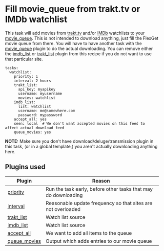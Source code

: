 # Fill movie_queue from trakt.tv or IMDb watchlist
This task will add movies from [trakt.tv](http://trakt.tv) and/or [IMDb](http://imdb.com) watchlists to your [movie_queue](/Plugins/movie_queue). This is not intended to download anything, just fill the FlexGet movie queue from there. You will have to have another task with the [movie_queue](/Plugins/movie_queue) plugin to do the actual downloading. You can remove either the [imdb_list](/Plugins/imdb_list) or [trakt_list](/Plugins/trakt_list) plugin from this recipe if you do not want to use that particular site.

```
tasks:
  watchlist:
    priority: 1
    interval: 2 hours
    trakt_list:
      api_key: myapikey
      username: myusername
      movies: watchlist
    imdb_list:
      list: watchlist
      username: me@somewhere.com
      password: mypassword
    accept_all: yes
    seen: local  # We don't want accepted movies on this feed to affect actual download feed
    queue_movies: yes
```

**NOTE:** Make sure you don't have download/deluge/transmission plugin in this task, (or in a global template,) you aren't actually downloading anything here.

## Plugins used

| Plugin | Reason |
| --- | --- |
| [priority](/Plugins/priority) | Run the task early, before other tasks that may do downloading |
| [interval](/Plugins/interval) | Reasonable update frequency so that sites are not overloaded |
| [trakt_list](/Plugins/trakt_list) | Watch list source |
| [imdb_list](/Plugins/imdb_list) | Watch list source |
| [accept_all](/Plugins/accept_all) | We want to add all items to the queue |
| [queue_movies](/Plugins/queue_movies) | Output which adds entries to our movie queue||